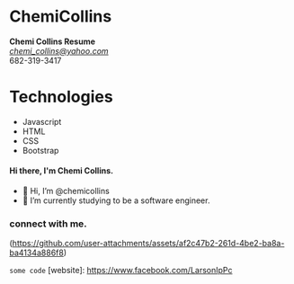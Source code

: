 # ChemiCollins
**Chemi Collins Resume**<br/>
*chemi_collins@yahoo.com*<br/>
682-319-3417
# Technologies
- Javascript
- HTML
- CSS
- Bootstrap


#### Hi there, I'm Chemi Collins.
- 👋 Hi, I’m @chemicollins
- 🌱 I’m currently studying to be a software engineer.

### connect with me.
(https://github.com/user-attachments/assets/af2c47b2-261d-4be2-ba8a-ba4134a886f8)
<!---
Chemit21/ChemiCollins is a ✨ special ✨ repository because its `README.md` (this file) appears on your GitHub profile.
You can click the Preview link to take a look at your changes.
--->
``
some code
``
[website]: https://www.facebook.com/LarsonIpPc

